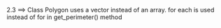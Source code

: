 2.3 ==> Class Polygon uses a vector instead of an array.
        for each is used instead of for in get_perimeter() method
